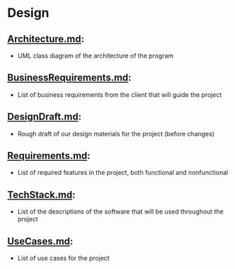 # Design

## [Architecture.md](https://github.com/ChanRathke/PortfolioSentinel/blob/master/Design/Architecture.md):
- UML class diagram of the architecture of the program

## [BusinessRequirements.md](https://github.com/ChanRathke/PortfolioSentinel/blob/master/Design/BusinessRequirements.md):
- List of business requirements from the client that will guide the project

## [DesignDraft.md](https://github.com/ChanRathke/PortfolioSentinel/blob/master/Design/DesignDraft.md):
- Rough draft of our design materials for the project (before changes)

## [Requirements.md](https://github.com/ChanRathke/PortfolioSentinel/blob/master/Design/Requirements.md):
- List of required features in the project, both functional and nonfunctional

## [TechStack.md](https://github.com/ChanRathke/PortfolioSentinel/blob/master/Design/TechStack.md):
- List of the descriptions of the software that will be used throughout the project

## [UseCases.md](https://github.com/ChanRathke/PortfolioSentinel/blob/master/Design/UseCases.md):
- List of use cases for the project
